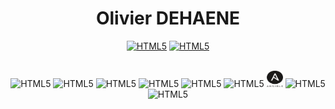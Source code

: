 <div align="center">

# Olivier DEHAENE

[<img alt="HTML5" width="100px" height="50px" src="https://raw.githubusercontent.com/gilbarbara/logos/master/logos/linkedin.svg" />](https://www.linkedin.com/in/olivier-dehaene/)
[<img alt="HTML5" width="100px" height="50px" src="https://raw.githubusercontent.com/StackExchange/Stacks-Icons/6188028515664f0119e74f5a17f0eee1d4293f98/src/Icon/Logo.svg" />](https://stackoverflow.com/users/10025506/olivier-dehaene?tab=profile)

<br />

<img alt="HTML5" width="26px" height="26px" src="https://raw.githubusercontent.com/gilbarbara/logos/master/logos/python.svg" />
<img alt="HTML5" width="26px" height="26px" src="https://raw.githubusercontent.com/gilbarbara/logos/master/logos/pytorch.svg" />
<img alt="HTML5" width="26px" height="26px" src="https://raw.githubusercontent.com/gilbarbara/logos/master/logos/tensorflow.svg" />
<img alt="HTML5" width="26px" height="26px" src="https://raw.githubusercontent.com/gilbarbara/logos/master/logos/aws.svg" />
<img alt="HTML5" width="26px" height="26px" src="https://raw.githubusercontent.com/gilbarbara/logos/master/logos/google-cloud.svg" />
<img alt="HTML5" width="26px" height="26px" src="https://raw.githubusercontent.com/gilbarbara/logos/master/logos/docker-icon.svg" />
<img alt="HTML5" width="26px" height="26px" src="https://raw.githubusercontent.com/gilbarbara/logos/master/logos/ansible.svg" />
<img alt="HTML5" width="26px" height="26px" src="https://raw.githubusercontent.com/gilbarbara/logos/master/logos/rust.svg" />
<img alt="HTML5" width="26px" height="26px" src="https://raw.githubusercontent.com/gilbarbara/logos/master/logos/git-icon.svg" />

</div>
